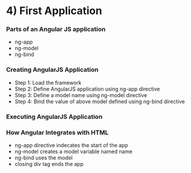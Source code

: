 # 4) First Application
### Parts of an Angular JS application
- ng-app 
- ng-model
- ng-bind
 
### Creating AngularJS Application
- Step 1: Load the framework
- Step 2: Define AngularJS application using ng-app directive
- Step 3: Define a model name using ng-model directive
- Step 4: Bind the value of above model defined using ng-bind directive

### Executing AngularJS Application

### How Angular Integrates with HTML
- ng-app directive indecates the start of the app
- ng-model creates a model variable named name
- ng-bind uses the model
- closing div tag ends the app